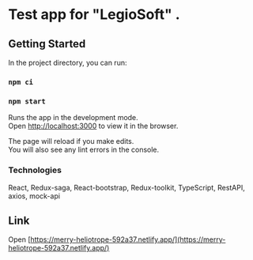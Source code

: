 # Test app for "LegioSoft" .

## Getting Started

In the project directory, you can run:

### `npm ci`
### `npm start`

Runs the app in the development mode.\
Open [http://localhost:3000](http://localhost:3000) to view it in the browser.

The page will reload if you make edits.\
You will also see any lint errors in the console.

### Technologies

React, Redux-saga, React-bootstrap, Redux-toolkit, TypeScript, RestAPI, axios, mock-api

## Link

Open [https://merry-heliotrope-592a37.netlify.app/](https://merry-heliotrope-592a37.netlify.app/)
